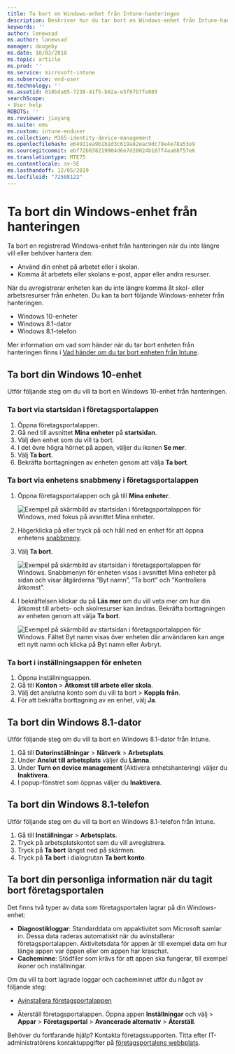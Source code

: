 ```yaml
---
title: Ta bort en Windows-enhet från Intune-hanteringen
description: Beskriver hur du tar bort en Windows-enhet från Intune-hanteringen
keywords: ''
author: lenewsad
ms.author: lanewsad
manager: dougeby
ms.date: 10/03/2018
ms.topic: article
ms.prod: ''
ms.service: microsoft-intune
ms.subservice: end-user
ms.technology: ''
ms.assetid: 018bda65-7238-41f5-b92a-e5f67b7fe085
searchScope:
- User help
ROBOTS: ''
ms.reviewer: jieyang
ms.suite: ems
ms.custom: intune-enduser
ms.collection: M365-identity-device-management
ms.openlocfilehash: e64911ea9b1b1d3c619a82eac9dc78e4e78a53e9
ms.sourcegitcommit: ebf72b038219904d6e7d20024b107f4aa68f57e6
ms.translationtype: MTE75
ms.contentlocale: sv-SE
ms.lasthandoff: 12/05/2019
ms.locfileid: "72508122"
---
```

# <a name="remove-your-windows-device-from-management"></a>Ta bort din Windows-enhet från hanteringen

Ta bort en registrerad Windows-enhet från hanteringen när du inte längre vill eller behöver hantera den:  
* Använd din enhet på arbetet eller i skolan. 
* Komma åt arbetets eller skolans e-post, appar eller andra resurser.

När du avregistrerar enheten kan du inte längre komma åt skol- eller arbetsresurser från enheten. Du kan ta bort följande Windows-enheter från hanteringen.  
* Windows 10-enheter 
* Windows 8.1-dator
* Windows 8.1-telefon
 
Mer information om vad som händer när du tar bort enheten från hanteringen finns i [Vad händer om du tar bort enheten från Intune](what-happens-if-you-unenroll-your-device-from-intune-windows.md).  

## <a name="remove-your-windows-10-device"></a>Ta bort din Windows 10-enhet
Utför följande steg om du vill ta bort en Windows 10-enhet från hanteringen.

### <a name="remove-in-company-portal-app-home-page"></a>Ta bort via **startsidan** i företagsportalappen  

1. Öppna företagsportalappen.
2. Gå ned till avsnittet **Mina enheter** på **startsidan**.
3. Välj den enhet som du vill ta bort.
3. I det övre högra hörnet på appen, väljer du ikonen **Se mer**.
4. Välj **Ta bort**. 
5. Bekräfta borttagningen av enheten genom att välja **Ta bort**.  

### <a name="remove-in-company-portal-app-device-context-menu"></a>Ta bort via enhetens snabbmeny i företagsportalappen  

1. Öppna företagsportalappen och gå till **Mina enheter**.

    ![Exempel på skärmbild av startsidan i företagsportalappen för Windows, med fokus på avsnittet Mina enheter.](./media/1809_CheckAccess_Context_Select_Device.png)

2. Högerklicka på eller tryck på och håll ned en enhet för att öppna enhetens [snabbmeny](https://docs.microsoft.com//windows/uwp/design/controls-and-patterns/menus).  

3. Välj **Ta bort**.  

    ![Exempel på skärmbild av startsidan i företagsportalappen för Windows. Snabbmenyn för enheten visas i avsnittet **Mina enheter** på sidan och visar åtgärderna ”Byt namn”, ”Ta bort” och ”Kontrollera åtkomst”.](./media/1809_DeviceContextMenu_Windows_CP.png)  

5. I bekräftelsen klickar du på **Läs mer** om du vill veta mer om hur din åtkomst till arbets- och skolresurser kan ändras. Bekräfta borttagningen av enheten genom att välja **Ta bort**.   

     ![Exempel på skärmbild av startsidan i företagsportalappen för Windows. Fältet Byt namn visas över enheten där användaren kan ange ett nytt namn och klicka på Byt namn eller Avbryt.](./media/1808_RemoveDevice_Popup.png)  


### <a name="remove-in-device-settings-app"></a>Ta bort i inställningsappen för enheten
1. Öppna inställningsappen. 
2. Gå till **Konton** > **Åtkomst till arbete eller skola**.
3. Välj det anslutna konto som du vill ta bort > **Koppla från**.
4. För att bekräfta borttagning av en enhet, välj **Ja**.

## <a name="remove-your-windows-81-computer"></a>Ta bort din Windows 8.1-dator
Utför följande steg om du vill ta bort en Windows 8.1-dator från Intune.

1. Gå till **Datorinställningar** > **Nätverk** > **Arbetsplats**.
2. Under **Anslut till arbetsplats** väljer du **Lämna**.
3. Under **Turn on device management** (Aktivera enhetshantering) väljer du **Inaktivera**.
4. I popup-fönstret som öppnas väljer du **Inaktivera**.

## <a name="remove-your-windows-81-phone"></a>Ta bort din Windows 8.1-telefon
Utför följande steg om du vill ta bort en Windows 8.1-telefon från Intune.

1. Gå till **Inställningar** > **Arbetsplats**.
2. Tryck på arbetsplatskontot som du vill avregistrera.
3. Tryck på **Ta bort** längst ned på skärmen.
4. Tryck på **Ta bort** i dialogrutan **Ta bort konto**.  
## <a name="removing-your-personal-information-after-removing-the-company-portal"></a>Ta bort din personliga information när du tagit bort företagsportalen  

Det finns två typer av data som företagsportalen lagrar på din Windows-enhet:

- **Diagnostikloggar**: Standarddata om appaktivitet som Microsoft samlar in. Dessa data raderas automatiskt när du avinstallerar företagsportalappen. Aktivitetsdata för appen är till exempel data om hur länge appen var öppen eller om appen har kraschat.
- **Cacheminne**: Stödfiler som krävs för att appen ska fungerar, till exempel ikoner och inställningar.

Om du vill ta bort lagrade loggar och cacheminnet utför du något av följande steg:

* [Avinstallera företagsportalappen](https://support.microsoft.com/help/4028003/windows-10-uninstall-apps-and-programs) 

* Återställ företagsportalappen. Öppna appen **Inställningar** och välj > **Appar** > **Företagsportal** > **Avancerade alternativ** > **Återställ**. 

Behöver du fortfarande hjälp? Kontakta företagssupporten. Titta efter IT-administratörens kontaktuppgifter på [företagsportalens webbplats](https://go.microsoft.com/fwlink/?linkid=2010980).
